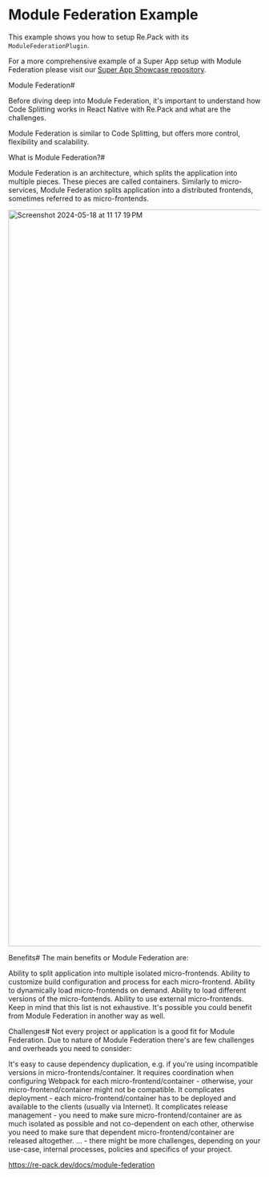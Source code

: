 # Module Federation Example

This example shows you how to setup Re.Pack with its `ModuleFederationPlugin`.

For a more comprehensive example of a Super App setup with Module Federation please visit our [Super App Showcase repository](https://github.com/abhi3691/module-federation).




Module Federation#

Before diving deep into Module Federation, it's important to understand how Code Splitting works in React Native with Re.Pack and what are the challenges.

Module Federation is similar to Code Splitting, but offers more control, flexibility and scalability.



What is Module Federation?#

Module Federation is an architecture, which splits the application into multiple pieces. These pieces are called containers. Similarly to micro-services, Module Federation splits application into a distributed frontends, sometimes referred to as micro-frontends.


<img width="1469" alt="Screenshot 2024-05-18 at 11 17 19 PM" src="https://github.com/abhi3691/module-federation/assets/54738565/5eb89bc9-e6ef-44a2-8335-4b5a415d884f">

Benefits#
The main benefits or Module Federation are:

Ability to split application into multiple isolated micro-frontends.
Ability to customize build configuration and process for each micro-frontend.
Ability to dynamically load micro-frontends on demand.
Ability to load different versions of the micro-fontends.
Ability to use external micro-frontends.
Keep in mind that this list is not exhaustive. It's possible you could benefit from Module Federation in another way as well.

Challenges#
Not every project or application is a good fit for Module Federation. Due to nature of Module Federation there's are few challenges and overheads you need to consider:

It's easy to cause dependency duplication, e.g. if you're using incompatible versions in micro-frontends/container.
It requires coordination when configuring Webpack for each micro-frontend/container - otherwise, your micro-frontend/container might not be compatible.
It complicates deployment - each micro-frontend/container has to be deployed and available to the clients (usually via Internet).
It complicates release management - you need to make sure micro-frontend/container are as much isolated as possible and not co-dependent on each other, otherwise you need to make sure that dependent micro-frontend/container are released altogether.
... - there might be more challenges, depending on your use-case, internal processes, policies and specifics of your project.

https://re-pack.dev/docs/module-federation



